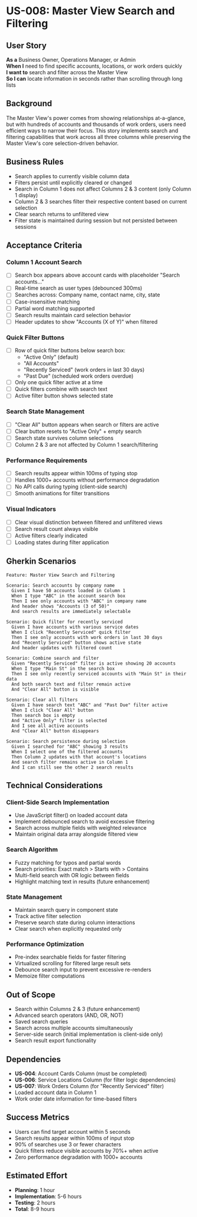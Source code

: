 # US-008: Master View Search and Filtering

## User Story

**As a** Business Owner, Operations Manager, or Admin  
**When I** need to find specific accounts, locations, or work orders quickly  
**I want to** search and filter across the Master View  
**So I can** locate information in seconds rather than scrolling through long lists

## Background

The Master View's power comes from showing relationships at-a-glance, but with hundreds of accounts and thousands of work orders, users need efficient ways to narrow their focus. This story implements search and filtering capabilities that work across all three columns while preserving the Master View's core selection-driven behavior.

## Business Rules

- Search applies to currently visible column data
- Filters persist until explicitly cleared or changed
- Search in Column 1 does not affect Columns 2 & 3 content (only Column 1 display)
- Column 2 & 3 searches filter their respective content based on current selection
- Clear search returns to unfiltered view
- Filter state is maintained during session but not persisted between sessions

## Acceptance Criteria

### Column 1 Account Search

- [ ] Search box appears above account cards with placeholder "Search accounts..."
- [ ] Real-time search as user types (debounced 300ms)
- [ ] Searches across: Company name, contact name, city, state
- [ ] Case-insensitive matching
- [ ] Partial word matching supported
- [ ] Search results maintain card selection behavior
- [ ] Header updates to show "Accounts (X of Y)" when filtered

### Quick Filter Buttons

- [ ] Row of quick filter buttons below search box:
  - "Active Only" (default)
  - "All Accounts"
  - "Recently Serviced" (work orders in last 30 days)
  - "Past Due" (scheduled work orders overdue)
- [ ] Only one quick filter active at a time
- [ ] Quick filters combine with search text
- [ ] Active filter button shows selected state

### Search State Management

- [ ] "Clear All" button appears when search or filters are active
- [ ] Clear button resets to "Active Only" + empty search
- [ ] Search state survives column selections
- [ ] Column 2 & 3 are not affected by Column 1 search/filtering

### Performance Requirements

- [ ] Search results appear within 100ms of typing stop
- [ ] Handles 1000+ accounts without performance degradation
- [ ] No API calls during typing (client-side search)
- [ ] Smooth animations for filter transitions

### Visual Indicators

- [ ] Clear visual distinction between filtered and unfiltered views
- [ ] Search result count always visible
- [ ] Active filters clearly indicated
- [ ] Loading states during filter application

## Gherkin Scenarios

```gherkin
Feature: Master View Search and Filtering

Scenario: Search accounts by company name
  Given I have 50 accounts loaded in Column 1
  When I type "ABC" in the account search box
  Then I see only accounts with "ABC" in company name
  And header shows "Accounts (3 of 50)"
  And search results are immediately selectable

Scenario: Quick filter for recently serviced
  Given I have accounts with various service dates
  When I click "Recently Serviced" quick filter
  Then I see only accounts with work orders in last 30 days
  And "Recently Serviced" button shows active state
  And header updates with filtered count

Scenario: Combine search and filter
  Given "Recently Serviced" filter is active showing 20 accounts
  When I type "Main St" in the search box
  Then I see only recently serviced accounts with "Main St" in their data
  And both search text and filter remain active
  And "Clear All" button is visible

Scenario: Clear all filters
  Given I have search text "ABC" and "Past Due" filter active
  When I click "Clear All" button
  Then search box is empty
  And "Active Only" filter is selected
  And I see all active accounts
  And "Clear All" button disappears

Scenario: Search persistence during selection
  Given I searched for "ABC" showing 3 results
  When I select one of the filtered accounts
  Then Column 2 updates with that account's locations
  And search filter remains active in Column 1
  And I can still see the other 2 search results
```

## Technical Considerations

### Client-Side Search Implementation

- Use JavaScript filter() on loaded account data
- Implement debounced search to avoid excessive filtering
- Search across multiple fields with weighted relevance
- Maintain original data array alongside filtered view

### Search Algorithm

- Fuzzy matching for typos and partial words
- Search priorities: Exact match > Starts with > Contains
- Multi-field search with OR logic between fields
- Highlight matching text in results (future enhancement)

### State Management

- Maintain search query in component state
- Track active filter selection
- Preserve search state during column interactions
- Clear search when explicitly requested only

### Performance Optimization

- Pre-index searchable fields for faster filtering
- Virtualized scrolling for filtered large result sets
- Debounce search input to prevent excessive re-renders
- Memoize filter computations

## Out of Scope

- Search within Columns 2 & 3 (future enhancement)
- Advanced search operators (AND, OR, NOT)
- Saved search queries
- Search across multiple accounts simultaneously
- Server-side search (initial implementation is client-side only)
- Search result export functionality

## Dependencies

- **US-004**: Account Cards Column (must be completed)
- **US-006**: Service Locations Column (for filter logic dependencies)
- **US-007**: Work Orders Column (for "Recently Serviced" filter)
- Loaded account data in Column 1
- Work order date information for time-based filters

## Success Metrics

- Users can find target account within 5 seconds
- Search results appear within 100ms of input stop
- 90% of searches use 3 or fewer characters
- Quick filters reduce visible accounts by 70%+ when active
- Zero performance degradation with 1000+ accounts

## Estimated Effort

- **Planning**: 1 hour
- **Implementation**: 5-6 hours
- **Testing**: 2 hours
- **Total**: 8-9 hours
